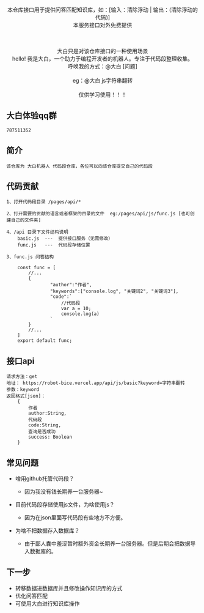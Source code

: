 <center>
本仓库接口用于提供问答匹配知识库，如：[输入：清除浮动 | 输出：(清除浮动的代码)]<br/>
本服务接口对外免费提供<br/>

<br/><br/>
大白只是对该仓库接口的一种使用场景<br/>
hello! 我是大白，一个助力于编程开发者的机器人。专注于代码段整理收集。<br/>
呼唤我的方式：@大白 [问题]  <br/>   
eg：@大白 js字符串翻转  <br/>   
仅供学习使用！！！
</center>  


## 大白体验qq群
    787511352

## 简介

    该仓库为 大白机器人 代码段仓库，各位可以向该仓库提交自己的代码段

    
## 代码贡献

    1、打开代码段目录 /pages/api/*

    2、打开需要的贡献的语言或者框架的目录的文件  eg:/pages/api/js/func.js [也可创建自己的文件夹]

    4、/api 目录下文件结构说明
        basic.js  ---  提供接口服务（无需修改）
        func.js   ---  代码段存储位置

    3、func.js 问答结构

        const func = [
            //...
            {
                    "author":"作者",
                    "keywords":["console.log", "关键词2", "关键词3"],
                    "code":`
                        //代码段
                        var a = 10;
                        console.log(a)
                    `
            }
            //...
        ]
        export default func;

## 接口api

    请求方法：get
    地址： https://robot-bice.vercel.app/api/js/basic?keyword=字符串翻转
    参数：keyword
    返回格式[json]：
        {
            作者
            author:String, 
            代码段
            code:String, 
            查询是否成功
            success: Boolean 
        }
 
## 常见问题

*  啥用github托管代码段？
    -   因为我没有钱长期养一台服务器~

*  目前代码段存储使用js文件，为啥使用js？ 
    -   因为在json里面写代码段有些地方不方便。

*  为啥不把数据存入数据库？ 
    -   由于鄙人囊中羞涩暂时额外资金长期养一台服务器。但是后期会把数据导入数据库的。

    

 
## 下一步 
*  转移数据进数据库并且修改操作知识库的方式
*  优化问答匹配 
*  可使用大白进行知识库操作